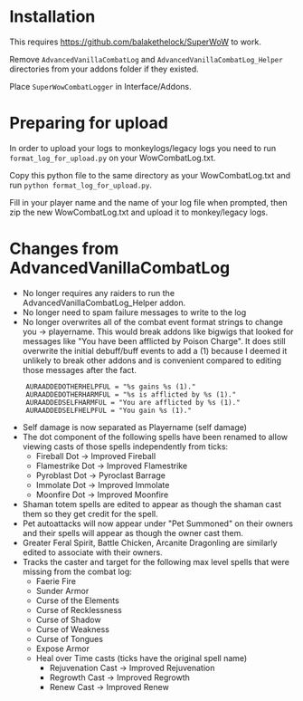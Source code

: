 # Installation
This requires https://github.com/balakethelock/SuperWoW to work.

Remove `AdvancedVanillaCombatLog` and `AdvancedVanillaCombatLog_Helper` directories from your addons folder if they existed.

Place `SuperWowCombatLogger` in Interface/Addons.

# Preparing for upload
In order to upload your logs to monkeylogs/legacy logs you need to run `format_log_for_upload.py` on your WowCombatLog.txt.  

Copy this python file to the same directory as your WowCombatLog.txt and run `python format_log_for_upload.py`.  

Fill in your player name and the name of your log file when prompted, then zip the new WowCombatLog.txt and upload it to monkey/legacy logs.

# Changes from AdvancedVanillaCombatLog
- No longer requires any raiders to run the AdvancedVanillaCombatLog_Helper addon.
- No longer need to spam failure messages to write to the log
- No longer overwrites all of the combat event format strings to change you -> playername.  This would break addons like bigwigs that looked for messages like "You have been afflicted by Poison Charge".
It does still overwrite the initial debuff/buff events to add a (1) because I deemed it unlikely to break other addons and is convenient compared to editing those messages after the fact.
```
    AURAADDEDOTHERHELPFUL = "%s gains %s (1)."
    AURAADDEDOTHERHARMFUL = "%s is afflicted by %s (1)."
    AURAADDEDSELFHARMFUL = "You are afflicted by %s (1)."
    AURAADDEDSELFHELPFUL = "You gain %s (1)."
```
- Self damage is now separated as Playername (self damage)
- The dot component of the following spells have been renamed to allow viewing casts of those spells independently from ticks:
    - Fireball Dot  -> Improved Fireball
    - Flamestrike Dot  -> Improved Flamestrike
    - Pyroblast Dot -> Pyroclast Barrage
    - Immolate Dot  -> Improved Immolate
    - Moonfire Dot  -> Improved Moonfire
- Shaman totem spells are edited to appear as though the shaman cast them so they get credit for the spell.
- Pet autoattacks will now appear under "Pet Summoned" on their owners and their spells will appear as though the owner cast them.
- Greater Feral Spirit, Battle Chicken, Arcanite Dragonling are similarly edited to associate with their owners.
- Tracks the caster and target for the following max level spells that were missing from the combat log:
    - Faerie Fire
    - Sunder Armor
    - Curse of the Elements
    - Curse of Recklessness
    - Curse of Shadow
    - Curse of Weakness
    - Curse of Tongues
    - Expose Armor
    - Heal over Time casts (ticks have the original spell name)
        - Rejuvenation Cast -> Improved Rejuvenation
        - Regrowth Cast -> Improved Regrowth
        - Renew Cast -> Improved Renew
